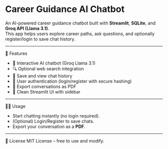 # Career Guidance AI Chatbot  

An AI-powered career guidance chatbot built with **Streamlit**, **SQLite**, and **Groq API (Llama 3.1)**.  
This app helps users explore career paths, ask questions, and optionally register/login to save chat history.  

---

🚀 Features
- 💬 Interactive AI chatbot (Groq Llama 3.1)  
- 🔍 Optional web search integration  
- 📝 Save and view chat history  
- 👤 User authentication (login/register with secure hashing)  
- 📄 Export conversations as PDF  
- 🎨 Clean Streamlit UI with sidebar  

---

🧑‍💻 Usage
- Start chatting instantly (no login required).  
- (Optional) Login/Register to save chats.  
- Export your conversation as a **PDF**.  

---

📜 License
MIT License – free to use and modify.  
